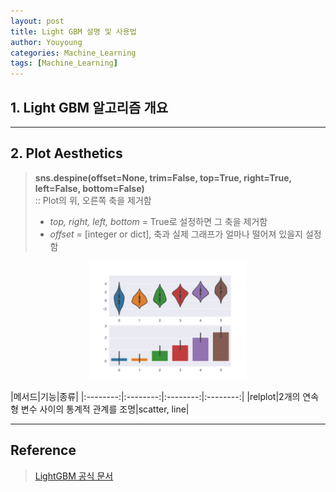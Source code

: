 ```yaml
---
layout: post
title: Light GBM 설명 및 사용법
author: Youyoung
categories: Machine_Learning
tags: [Machine_Learning]
---
```


## 1. Light GBM 알고리즘 개요  



---
## 2. Plot Aesthetics  


> **sns.despine(offset=None, trim=False, top=True, right=True, left=False, bottom=False)**  
> :: Plot의 위, 오른쪽 축을 제거함  
> - *top, right, left, bottom* = True로 설정하면 그 축을 제거함  
> - *offset* = [integer or dict], 축과 실제 그래프가 얼마나 떨어져 있을지 설정함  

<center><img src="/public/img/Machine_Learning/2019-12-05-Seaborn Module/01.png" width="50%"></center>  

|메서드|기능|종류|
|:--------:|:--------:|:--------:|:--------:|
|relplot|2개의 연속형 변수 사이의 통계적 관계를 조명|scatter, line|




---
## Reference
> [LightGBM 공식 문서](https://lightgbm.readthedocs.io/en/latest/index.html)  

